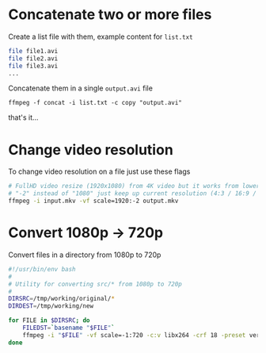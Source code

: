 # Concatenate two or more files
Create a list file with them, example content for `list.txt`
```sh
file file1.avi
file file2.avi
file file3.avi
...
```
Concatenate them in a single `output.avi` file
```
ffmpeg -f concat -i list.txt -c copy "output.avi"
```
that's it...

# Change video resolution
To change video resolution on a file just use these flags
```sh
# FullHD video resize (1920x1080) from 4K video but it works from lower resolutions too
# "-2" instead of "1080" just keep up current resolution (4:3 / 16:9 / 16:10 / ...) by using just one dimension
ffmpeg -i input.mkv -vf scale=1920:-2 output.mkv
```

# Convert 1080p -> 720p
Convert files in a directory from 1080p to 720p
```sh
#!/usr/bin/env bash
#
# Utility for converting src/* from 1080p to 720p
#
DIRSRC=/tmp/working/original/*
DIRDEST=/tmp/working/new

for FILE in $DIRSRC; do
    FILEDST=`basename "$FILE"`
    ffmpeg -i "$FILE" -vf scale=-1:720 -c:v libx264 -crf 18 -preset veryslow -c:a copy "$DIRDEST/$FILEDST"
done
```
